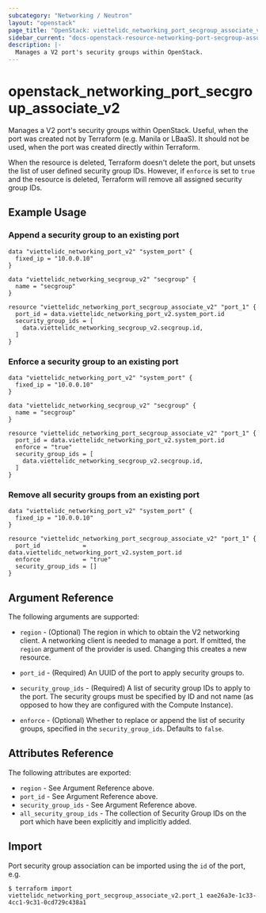 ```yaml
---
subcategory: "Networking / Neutron"
layout: "openstack"
page_title: "OpenStack: viettelidc_networking_port_secgroup_associate_v2"
sidebar_current: "docs-openstack-resource-networking-port-secgroup-associate-v2"
description: |-
  Manages a V2 port's security groups within OpenStack.
---
```


# openstack\_networking\_port\_secgroup\_associate\_v2

Manages a V2 port's security groups within OpenStack. Useful, when the port was
created not by Terraform (e.g. Manila or LBaaS). It should not be used, when the
port was created directly within Terraform.

When the resource is deleted, Terraform doesn't delete the port, but unsets the
list of user defined security group IDs.  However, if `enforce` is set to `true`
and the resource is deleted, Terraform will remove all assigned security group
IDs.

## Example Usage

### Append a security group to an existing port

```hcl
data "viettelidc_networking_port_v2" "system_port" {
  fixed_ip = "10.0.0.10"
}

data "viettelidc_networking_secgroup_v2" "secgroup" {
  name = "secgroup"
}

resource "viettelidc_networking_port_secgroup_associate_v2" "port_1" {
  port_id = data.viettelidc_networking_port_v2.system_port.id
  security_group_ids = [
    data.viettelidc_networking_secgroup_v2.secgroup.id,
  ]
}
```

### Enforce a security group to an existing port

```hcl
data "viettelidc_networking_port_v2" "system_port" {
  fixed_ip = "10.0.0.10"
}

data "viettelidc_networking_secgroup_v2" "secgroup" {
  name = "secgroup"
}

resource "viettelidc_networking_port_secgroup_associate_v2" "port_1" {
  port_id = data.viettelidc_networking_port_v2.system_port.id
  enforce = "true"
  security_group_ids = [
    data.viettelidc_networking_secgroup_v2.secgroup.id,
  ]
}
```

### Remove all security groups from an existing port

```hcl
data "viettelidc_networking_port_v2" "system_port" {
  fixed_ip = "10.0.0.10"
}

resource "viettelidc_networking_port_secgroup_associate_v2" "port_1" {
  port_id            = data.viettelidc_networking_port_v2.system_port.id
  enforce            = "true"
  security_group_ids = []
}
```

## Argument Reference

The following arguments are supported:

* `region` - (Optional) The region in which to obtain the V2 networking client.
    A networking client is needed to manage a port. If omitted, the
    `region` argument of the provider is used. Changing this creates a new
    resource.

* `port_id` - (Required) An UUID of the port to apply security groups to.

* `security_group_ids` - (Required) A list of security group IDs to apply to
    the port. The security groups must be specified by ID and not name (as
    opposed to how they are configured with the Compute Instance).

* `enforce` - (Optional) Whether to replace or append the list of security
    groups, specified in the `security_group_ids`. Defaults to `false`.

## Attributes Reference

The following attributes are exported:

* `region` - See Argument Reference above.
* `port_id` - See Argument Reference above.
* `security_group_ids` - See Argument Reference above.
* `all_security_group_ids` - The collection of Security Group IDs on the port
  which have been explicitly and implicitly added.

## Import

Port security group association can be imported using the `id` of the port, e.g.

```
$ terraform import viettelidc_networking_port_secgroup_associate_v2.port_1 eae26a3e-1c33-4cc1-9c31-0cd729c438a1
```
